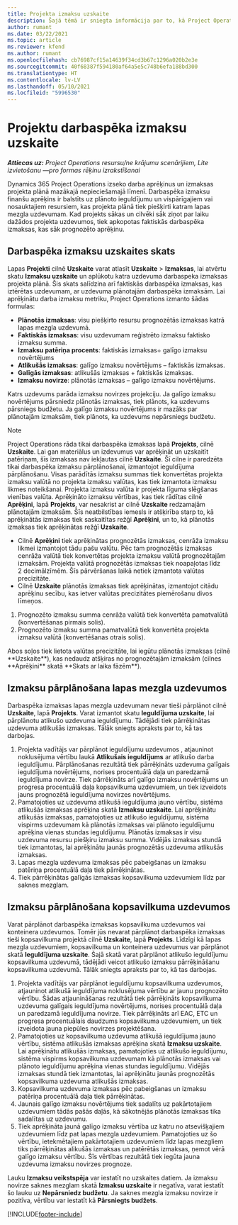 ```yaml
---
title: Projekta izmaksu uzskaite
description: Šajā tēmā ir sniegta informācija par to, kā Project Operations tiek izsekota norise attiecībā pret darba izmaksām un projekta vajadzībām.
author: rumant
ms.date: 03/22/2021
ms.topic: article
ms.reviewer: kfend
ms.author: rumant
ms.openlocfilehash: cb76987cf15a14639f34cd3b67c1296a020b2e3e
ms.sourcegitcommit: 40f68387f594180af64a5e5c748b6efa188bd300
ms.translationtype: HT
ms.contentlocale: lv-LV
ms.lasthandoff: 05/10/2021
ms.locfileid: "5996530"
---
```

# <a name="labor-cost-tracking-on-projects"></a>Projektu darbaspēka izmaksu uzskaite

_**Attiecas uz:** Project Operations resursu/ne krājumu scenārijiem, Lite izvietošanu —pro formas rēķinu izrakstīšanai_

Dynamics 365 Project Operations izseko darba aprēķinus un izmaksas projekta plānā mazākajā nepieciešamajā līmenī. Darbaspēka izmaksu finanšu aprēķins ir balstīts uz plānoto ieguldījumu un vispārīgajiem vai nosauktajiem resursiem, kas projekta plānā tiek piešķirti katram lapas mezgla uzdevumam. Kad projekts sākas un cilvēki sāk ziņot par laiku dažādos projekta uzdevumos, tiek apkopotas faktiskās darbaspēka izmaksas, kas sāk prognozēto aprēķinu.

## <a name="labor-cost-tracking-view"></a>Darbaspēka izmaksu uzskaites skats

Lapas **Projekti** cilnē **Uzskaite** varat atlasīt **Uzskaite** > **Izmaksas**, lai atvērtu skatu **Izmaksu uzskaite** un aplūkotu katra uzdevuma darbaspeka izmaksas projekta plānā. Šis skats salīdzina arī faktiskās darbaspēka izmaksas, kas iztērētas uzdevumam, ar uzdevuma plānotajām darbaspēka izmaksām. Lai aprēķinātu darba izmaksu metriku, Project Operations izmanto šādas formulas:

- **Plānotās izmaksas**: visu piešķirto resursu prognozētās izmaksas katrā lapas mezgla uzdevumā.
- **Faktiskās izmaksas**: visu uzdevumam reģistrēto izmaksu faktisko izmaksu summa.
- **Izmaksu patēriņa procents**: faktiskās izmaksas÷ galīgo izmaksu novērtējums
- **Atlikušās izmaksas**: galīgo izmaksu novērtējums – faktiskās izmaksas.
- **Galīgās izmaksas**: atlikušās izmaksas + faktiskās izmaksas.
- **Izmaksu novirze**: plānotās izmaksas – galīgo izmaksu novērtējums.

Katrs uzdevums parāda izmaksu novirzes projekciju. Ja galīgo izmaksu novērtējums pārsniedz plānotās izmaksas, tiek plānots, ka uzdevums pārsniegs budžetu. Ja galīgo izmaksu novērtējums ir mazāks par plānotajām izmaksām, tiek plānots, ka uzdevums nepārsniegs budžetu.

>[!NOTE]
> Project Operations rāda tikai darbaspēka izmaksas lapā **Projekts**, cilnē **Uzskaite**. Lai gan materiālus un izdevumus var aprēķināt un uzskaitīt patēriņam, šīs izmaksas nav iekļautas cilnē **Uzskaite**. Šī cilne ir paredzēta tikai darbaspēka izmaksu pārplānošanai, izmantojot ieguldījuma pārplānošanu.
Visas parādītās izmaksu summas tiek konvertētas projekta izmaksu valūtā no projekta izmaksu valūtas, kas tiek izmantota izmaksu likmes noteikšanai. Projekta izmaksu valūta ir projekta līguma slēgšanas vienības valūta. Aprēķināto izmaksu vērtības, kas tiek rādītas cilnē **Aprēķini**, lapā **Projekts**, var nesakrist ar cilnē **Uzskaite** redzamajām plānotajām izmaksām. Šīs neatbilstības iemesls ir atšķirība starp to, kā aprēķinātās izmaksas tiek saskaitītas režģī **Aprēķini**, un to, kā plānotās izmaksas tiek aprēķinātas režģī **Uzskaite**. 
>
> - Cilnē **Aprēķini** tiek aprēķinātas prognozētās izmaksas, cenrāža izmaksu likmei izmantojot tādu pašu valūtu. Pēc tam prognozētās izmaksas cenrāža valūtā tiek konvertētas projekta izmaksu valūtā prognozētajām izmaksām. Projekta valūtā prognozētās izmaksas tiek noapaļotas līdz 2 decimālzīmēm. Šīs pārvēršanas laikā netiek izmantota valūtas precizitāte. 
> - Cilnē **Uzskaite** plānotās izmaksas tiek aprēķinātas, izmantojot citādu aprēķinu secību, kas ietver valūtas precizitātes piemērošanu divos līmeņos. 
   ><ol>
   ><li>Prognozēto izmaksu summa cenrāža valūtā tiek konvertēta pamatvalūtā (konvertēšanas pirmais solis).</li>
   ><li>Prognozēto izmaksu summa pamatvalūtā tiek konvertēta projekta izmaksu valūtā (konvertēšanas otrais solis). </li>
   ></ol>
   >Abos soļos tiek lietota valūtas precizitāte, lai iegūtu plānotās izmaksas (cilnē **Uzskaite**), kas nedaudz atšķiras no prognozētajām izmaksām (cilnes **Aprēķini** skatā **Skats ar laika fāzēm**). 
   
## <a name="reprojecting-costs-on-leaf-node-tasks"></a>Izmaksu pārplānošana lapas mezgla uzdevumos

Darbaspēka izmaksas lapas mezgla uzdevumam nevar tieši pārplānot cilnē **Uzskaite**, lapā **Projekts**. Varat izmantot skatu **Ieguldījuma uzskaite**, lai pārplānotu atlikušo uzdevuma ieguldījumu. Tādējādi tiek pārrēķinātas uzdevuma atlikušās izmaksas. Tālāk sniegts apraksts par to, kā tas darbojas.

1. Projekta vadītājs var pārplānot ieguldījumu uzdevumos , atjauninot noklusējuma vērtību laukā **Atlikušais ieguldījums** ar atlikušo darba ieguldījumu. Pārplānošanas rezultātā tiek pārrēķināts uzdevuma galīgais ieguldījuma novērtējums, norises procentuālā daļa un paredzamā ieguldījuma novirze. Tiek pārrēķināts arī galīgo izmaksu novērtējums un progresa procentuālā daļa kopsavilkuma uzdevumiem, un tiek izveidots jauns prognozētā ieguldījuma novirzes novērtējums.
2. Pamatojoties uz uzdevuma atlikušā ieguldījuma jauno vērtību, sistēma atlikušās izmaksas aprēķina skatā **Izmaksu uzskaite**. Lai aprēķinātu atlikušās izmaksas, pamatojoties uz atlikušo ieguldījumu, sistēma vispirms uzdevumam kā plānotās izmaksas vai plānoto ieguldījumu aprēķina vienas stundas ieguldījumu. Plānotās izmaksas ir visu uzdevuma resursu piešķiru izmaksu summa. Vidējās izmaksas stundā tiek izmantotas, lai aprēķinātu jaunās prognozētās uzdevuma atlikušās izmaksas.
3. Lapas mezgla uzdevuma izmaksas pēc pabeigšanas un izmaksu patēriņa procentuālā daļa tiek pārrēķinātas.
4. Tiek pārrēķinātas galīgās izmaksas kopsavilkuma uzdevumiem līdz par saknes mezglam.

## <a name="reprojecting-costs-on-summary-tasks"></a>Izmaksu pārplānošana kopsavilkuma uzdevumos

Varat pārplānot darbaspēka izmaksas kopsavilkuma uzdevumos vai konteinera uzdevumos. Tomēr jūs nevarat pārplānot darbaspēka izmaksas tieši kopsavilkuma projektā cilnē **Uzskaite**, lapā **Projekts**. Līdzīgi kā lapas mezgla uzdevumiem, kopsavilkuma un konteinera uzdevumus var pārplānot skatā **Ieguldījuma uzskaite**. Šajā skatā varat pārplānot atlikušo ieguldījumu kopsavilkuma uzdevumā, tādējādi veicot atlikušo izmaksu pārrēķināšanu kopsavilkuma uzdevumā. Tālāk sniegts apraksts par to, kā tas darbojas.

1. Projekta vadītājs var pārplānot ieguldījumu kopsavilkuma uzdevumos, atjauninot atlikušā ieguldījuma noklusējuma vērtību ar jaunu prognozēto vērtību. Šādas atjaunināšanas rezultātā tiek pārrēķināts kopsavilkuma uzdevuma galīgais ieguldījuma novērtējums, norises procentuālā daļa un paredzamā ieguldījuma novirze. Tiek pārrēķināts arī EAC, ETC un progresa procentuālais daudzums kopsavilkuma uzdevumiem, un tiek izveidota jauna piepūles novirzes projektēšana.
2. Pamatojoties uz kopsavilkuma uzdevuma atlikušā ieguldījuma jauno vērtību, sistēma atlikušās izmaksas aprēķina skatā **Izmaksu uzskaite**. Lai aprēķinātu atlikušās izmaksas, pamatojoties uz atlikušo ieguldījumu, sistēma vispirms kopsavilkuma uzdevumam kā plānotās izmaksas vai plānoto ieguldījumu aprēķina vienas stundas ieguldījumu. Vidējās izmaksas stundā tiek izmantotas, lai aprēķinātu jaunās prognozētās kopsavilkuma uzdevuma atlikušās izmaksas.
3. Kopsavilkuma uzdevuma izmaksas pēc pabeigšanas un izmaksu patēriņa procentuālā daļa tiek pārrēķinātas.
4. Jaunais galīgo izmaksu novērtējums tiek sadalīts uz pakārtotajiem uzdevumiem tādās pašās daļās, kā sākotnējās plānotās izmaksas tika sadalītas uz uzdevumu.
5. Tiek aprēķināta jaunā galīgo izmaksu vērtība uz katru no atsevišķajiem uzdevumiem līdz pat lapas mezgla uzdevumiem. Pamatojoties uz šo vērtību, ietekmētajiem pakārtotajiem uzdevumiem līdz lapas mezgliem tiks pārrēķinātas alikušās izmaksas un patērētās izmaksas, ņemot vērā galīgo izmaksu vērtību. Šīs vērtības rezultātā tiek iegūta jauna uzdevuma izmaksu novirzes prognoze. 


Lauku **Izmaksu veikstspēja** var iestatīt no uzskaites datiem. Ja izmaksu novirze saknes mezglam skatā **Izmaksu uzskaite** ir negatīva, varat iestatīt šo lauku uz **Nepārsniedz budžetu**. Ja saknes mezgla izmaksu novirze ir pozitīva, vērtību var iestatīt kā **Pārsniegts budžets**.


[!INCLUDE[footer-include](../includes/footer-banner.md)]
